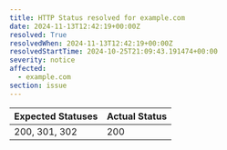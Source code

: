 ```yaml
---
title: HTTP Status resolved for example.com
date: 2024-11-13T12:42:19+00:00Z
resolved: True
resolvedWhen: 2024-11-13T12:42:19+00:00Z
resolvedStartTime: 2024-10-25T21:09:43.191474+00:00
severity: notice
affected:
  - example.com
section: issue
---
```


| Expected Statuses | Actual Status  |
|-------------------|----------------|
| 200, 301, 302 | 200 |
